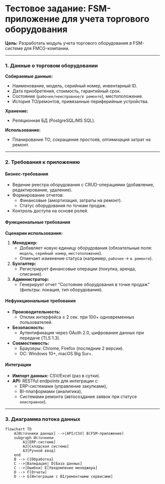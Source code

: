 # Тестовое задание: FSM-приложение для учета торгового оборудования  
**Цель:** Разработать модуль учета торгового оборудования в FSM-системе для FMCG-компании.  

---

### 1. Данные о торговом оборудовании  
**Собираемые данные:**  
- Наименование, модель, серийный номер, инвентарный ID.  
- Дата приобретения, стоимость, гарантийный срок.  
- Состояние (`рабочее/неисправное/в ремонте`), местоположение.  
- История ТО/ремонтов, привязанные периферийные устройства.  

**Хранение:**  
- Реляционная БД (PostgreSQL/MS SQL).  

**Использование:**  
- Планирование ТО, сокращение простоев, оптимизация затрат на ремонт.  

---

### 2. Требования к приложению  
#### Бизнес-требования  
- Ведение реестра оборудования с CRUD-операциями (добавление, редактирование, удаление).  
- Формирование отчетов:  
  - Финансовые (амортизация, затраты на ремонт).  
  - Статус оборудования по точкам продаж.  
- Контроль доступа на основе ролей.  

#### Функциональные требования  
**Сценарии использования:**  
1. **Менеджер:**  
   - Добавляет новую единицу оборудования (обязательные поля: `модель`, `серийный номер`, `местоположение`).  
   - Отмечает изменение статуса (например, `рабочее` → `в ремонте`).  
2. **Бухгалтер:**  
   - Регистрирует финансовые операции (покупка, аренда, списание).  
3. **Администратор:**  
   - Генерирует отчет "Состояние оборудования в точке продаж" (фильтры: локация, тип оборудования).  

#### Нефункциональные требования  
- **Производительность:**  
  - Отклик интерфейса ≤ 2 сек. при 100+ одновременных пользователей.  
- **Безопасность:**  
  - Аутентификация через OAuth 2.0, шифрование данных при передаче (TLS 1.3).  
- **Совместимость:**  
  - Браузеры: Chrome, Firefox (последние 2 версии).  
  - ОС: Windows 10+, macOS Big Sur+.  

#### Интеграции  
- **Импорт данных:** CSV/Excel (раз в сутки).  
- **API:** RESTful endpoints для интеграции с:  
  - ERP-системами (управление закупками),  
  - BI-платформами (аналитика),  
  - Системами ремонта (автосоздание заявок при статусе `неисправное`).  

---

### 3. Диаграмма потока данных  
```mermaid
flowchart TD
    A[Источники данных] -->|API/CSV| B(FSM-приложение)
    subgraph Источники
        A1[ERP-система] 
        A2[Складская система]
        A3[Ручной ввод]
    end
    B --> C{Обработка}
    C -->|Валидация| D[База данных]
    C -->|Ошибки| E[Уведомление менеджера]
    D --> F[Отчеты]
    D --> G[Интеграции с BI/ремонтными сервисами]
